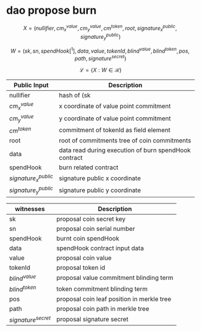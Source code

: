 # dao propose burn

$$ X = (nullifier, cm^{value}_x, cm^{value}_y, cm^{token}, root,  signature^{public}_x, signature^{public}_y)$$

$$ W = (sk, sn, spendHook[^1], data, value, tokenId, blind^{value}, blind^{token}, pos, path, signature^{secret}) $$

$$ \mathcal{L}= \{X:W\in \mathcal{R}\} $$

| Public Input         | Description                                             |
|----------------------|---------------------------------------------------------|
| nullifier            | hash of (sk||sn)                                        |
| $cm^{value}_x$       | x coordinate of value point commitment                  |
| $cm^{value}_y$       | y coordinate of value point commitment                  |
| $cm^{token}$         | commitment of tokenId as field element                  |
| root                 | root of commitments tree of coin commitments            |
| data                 | data read during execution of burn spendHook contract   |
| spendHook            | burn related contract                                   |
|$signature^{public}_x$| signature public x coordinate                           |
|$signature^{public}_y$| signature public y coordinate                           |

| witnesses            | Description                                          |
|----------------------|------------------------------------------------------|
| sk                   | proposal coin secret key                             |
| sn                   | proposal coin serial number                          |
| spendHook            | burnt coin spendHook                                 |
| data                 | spendHook contract input data                        |
| value                | proposal coin value                                  |
| tokenId              | proposal token id                                    |
| $blind^{value}$      | proposal value commitment blinding term              |
| $blind^{token}$      | token commitment blinding term                       |
| pos                  | proposal coin leaf position in merkle tree           |
| path                 | proposal coin path in merkle tree                    |
| $signature^{secret}$ | proposal signature secret                            |

[^1]: why spend hook, and data aren't constrained here?
